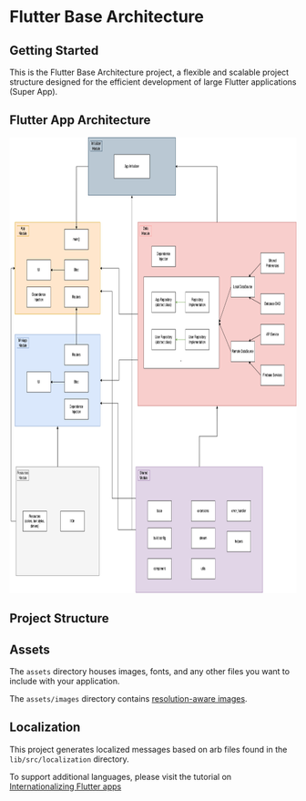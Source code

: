 # Flutter Base Architecture
## Getting Started

This is the Flutter Base Architecture project, a flexible and scalable project structure designed for the efficient development of large Flutter applications (Super App).

## Flutter App Architecture

<img src="./assets/images/pr_architecture.png" height="800" /><br>

## Project Structure

## Assets

The `assets` directory houses images, fonts, and any other files you want to
include with your application.

The `assets/images` directory contains [resolution-aware
images](https://flutter.dev/docs/development/ui/assets-and-images#resolution-aware).

## Localization

This project generates localized messages based on arb files found in
the `lib/src/localization` directory.

To support additional languages, please visit the tutorial on
[Internationalizing Flutter
apps](https://flutter.dev/docs/development/accessibility-and-localization/internationalization)
